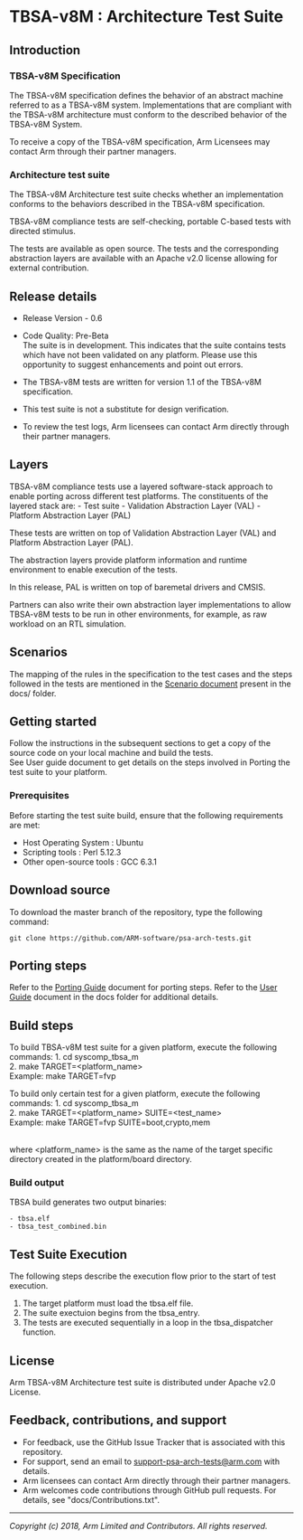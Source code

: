 
# TBSA-v8M : Architecture Test Suite


## Introduction

### TBSA-v8M Specification

The TBSA-v8M specification defines the behavior of an abstract machine referred to as a TBSA-v8M system. Implementations that are compliant with the TBSA-v8M architecture must conform to the described behavior of the TBSA-v8M System.

To receive a copy of the TBSA-v8M specification, Arm Licensees may contact Arm through their partner managers.

### Architecture test suite

The TBSA-v8M Architecture test suite checks whether an implementation conforms to the behaviors described in the TBSA-v8M specification.

TBSA-v8M compliance tests are self-checking, portable C-based tests
with directed stimulus.

The tests are available as open source. The tests and the corresponding abstraction layers are available with an Apache v2.0 license allowing for external contribution.


## Release details
 - Release Version - 0.6
 - Code Quality: Pre-Beta <br />
   The suite is in development. This indicates that the suite contains tests which have not been validated on any platform. Please use this opportunity to suggest enhancements and point out errors.

 - The TBSA-v8M tests are written for version 1.1 of the TBSA-v8M specification.
 - This test suite is not a substitute for design verification.

 - To review the test logs, Arm licensees can contact Arm directly through their partner managers.

## Layers

TBSA-v8M compliance tests use a layered software-stack approach to enable porting across different test platforms. The constituents of the layered stack are:
         - Test suite
         - Validation Abstraction Layer (VAL)
         - Platform Abstraction Layer (PAL)


These tests are written on top of Validation Abstraction Layer (VAL) and Platform Abstraction Layer (PAL).

The abstraction layers provide platform information and runtime environment to enable execution of the tests.

In this release, PAL is written on top of baremetal drivers and CMSIS.

Partners can also write their own abstraction layer implementations to allow TBSA-v8M tests to be run in other environments, for example, as raw workload on an RTL simulation.

## Scenarios

The mapping of the rules in the specification to the test cases and the steps followed in the tests are mentioned in the [Scenario document](docs/Arm_TBSA-v8M_Arch_Test_Scenario_Document.pdf) present in the docs/ folder.

## Getting started


Follow the instructions in the subsequent sections to get a copy of the source code on your local machine and build the tests. <br />
See User guide document to get details on the steps involved in Porting the test suite to your platform.


### Prerequisites

Before starting the test suite build, ensure that the following requirements are met:

- Host Operating System     : Ubuntu
- Scripting tools           : Perl 5.12.3
- Other open-source tools   : GCC 6.3.1



## Download source
To download the master branch of the repository, type the following command:

	git clone https://github.com/ARM-software/psa-arch-tests.git


## Porting steps

Refer to the [Porting Guide](docs/Arm_TBSA-v8M_Arch_Test_Porting_Guide.md) document for porting steps.
Refer to the [User Guide](docs/Arm_TBSA-v8M_Arch_Test_Validation_Methodology_and_User_Guide.pdf) document in the docs folder for additional details.

## Build steps

To build TBSA-v8M test suite for a given platform, execute the following commands:
	1. cd syscomp_tbsa_m <br />
	2. make TARGET=<platform_name>  <br />
	   Example: make TARGET=fvp

To build only certain test for a given platform, execute the following commands:
    1. cd syscomp_tbsa_m <br />
    2. make TARGET=<platform_name> SUITE=<test_name> <br />
       Example: make TARGET=fvp SUITE=boot,crypto,mem

<br /> where <platform_name> is the same as the name of the target specific directory created in the platform/board directory.


### Build output
TBSA build generates two output binaries:

	- tbsa.elf
	- tbsa_test_combined.bin

## Test Suite Execution
The following steps describe the execution flow prior to the start of test execution.
1. The target platform must load the tbsa.elf file.
2. The suite exectuion begins from the tbsa_entry.
3. The tests are executed sequentially in a loop in the tbsa_dispatcher function.


## License

Arm TBSA-v8M Architecture test suite is distributed under Apache v2.0 License.


## Feedback, contributions, and support

 - For feedback, use the GitHub Issue Tracker that is associated with this repository.
 - For support, send an email to support-psa-arch-tests@arm.com with details.
 - Arm licensees can contact Arm directly through their partner managers.
 - Arm welcomes code contributions through GitHub pull requests. For details, see "docs/Contributions.txt".

--------------

*Copyright (c) 2018, Arm Limited and Contributors. All rights reserved.*
